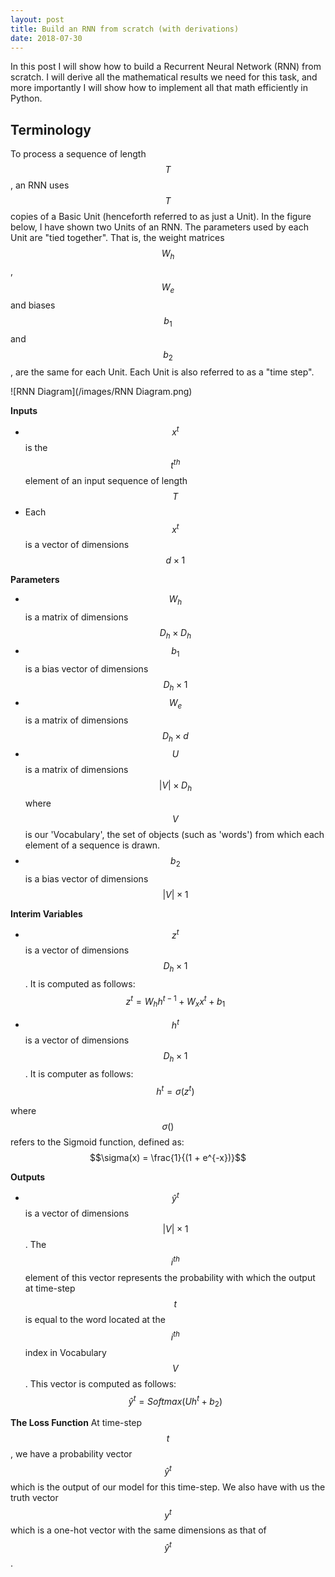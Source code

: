 ```yaml
---
layout: post
title: Build an RNN from scratch (with derivations)
date: 2018-07-30
---
```

In this post I will show how to build a Recurrent Neural Network (RNN) from scratch. I will derive all the mathematical results we need for this task, and more importantly I will show how to implement all that math efficiently in Python.

## Terminology
To process a sequence of length $$T$$, an RNN uses $$T$$ copies of a Basic Unit (henceforth referred to as just a Unit). In the figure below, I have shown two Units of an RNN. The parameters used by each Unit are "tied together". That is, the weight matrices $$W_h$$, $$W_e$$ and biases $$b_1$$ and $$b_2$$, are the same for each Unit. Each Unit is also referred to as a "time step".

![RNN Diagram](/images/RNN Diagram.png)

**Inputs**
* $$x^{t}$$ is the $$t^{th}$$ element of an input sequence of length $$T$$
* Each $$x^{t}$$ is a vector of dimensions $$d \times 1$$

**Parameters**
* $$W_h$$ is a matrix of dimensions $$D_h \times D_h$$
* $$b_1$$ is a bias vector of dimensions $$D_h \times 1$$
* $$W_e$$ is a matrix of dimensions $$D_h \times d$$
* $$U$$ is a matrix of dimensions $$\lvert V \rvert \times D_h$$ where $$V$$ is our 'Vocabulary', the set of objects (such as 'words') from which each element of a sequence is drawn. 
* $$b_2$$ is a bias vector of dimensions $$\lvert V \rvert \times 1$$

**Interim Variables**
* $$z^{t}$$ is a vector of dimensions $$D_h \times 1$$. It is computed as follows:
$$z^t = W_h h^{t-1} + W_x x^{t} + b_1$$

* $$h^t$$ is a vector of dimensions $$D_h \times 1$$. It is computer as follows:
$$h^t = \sigma(z^t)$$

where $$\sigma()$$ refers to the Sigmoid function, defined as:
$$\sigma(x) = \frac{1}{(1 + e^{-x})}$$

**Outputs**
* $$\hat{y}^{t}$$ is a vector of dimensions $$\lvert V \rvert \times 1$$. The $$i^{th}$$ element of this vector represents the probability with which the output at time-step $$t$$ is equal to the word located at the $$i^{th}$$ index in Vocabulary $$V$$. This vector is computed as follows:
$$\hat{y}^{t} = Softmax(Uh^{t} + b_2)$$

**The Loss Function**
At time-step $$t$$, we have a probability vector $$\hat{y}^{t}$$ which is the output of our model for this time-step. We also have with us the truth vector $$y^t$$ which is a one-hot vector with the same dimensions as that of $$\hat{y}^{t}$$.

##
